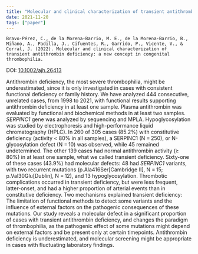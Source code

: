 ```yaml
---
title: "Molecular and clinical characterization of transient antithrombin deficiency: A new concept in congenital thrombophilia"
date: 2021-11-20
tags: ["paper"]
---
```


`Bravo‐Pérez, C., de la Morena‐Barrio, M. E., de la Morena‐Barrio, B., Miñano, A., Padilla, J., Cifuentes, R., Garrido, P., Vicente, V., & Corral, J. (2022). Molecular and clinical characterization of transient antithrombin deficiency: a new concept in congenital thrombophilia.`

DOI: [10.1002/ajh.26413](https://doi.org/10.1002/ajh.26413)

Antithrombin deficiency, the most severe thrombophilia, might be underestimated, since it is only investigated in cases with consistent functional deficiency or family history. We have analyzed 444 consecutive, unrelated cases, from 1998 to 2021, with functional results supporting antithrombin deficiency in at least one sample. Plasma antithrombin was evaluated by functional and biochemical methods in at least two samples. *SERPINC1* gene was analyzed by sequencing and MPLA. Hypoglycosylation was studied by electrophoresis and high-performance liquid chromatography (HPLC). In 260 of 305 cases (85.2%) with constitutive deficiency (activity < 80% in all samples), a SERPINC1 (N = 250), or N-glycosylation defect (N = 10) was observed, while 45 remained undetermined. The other 139 cases had normal antithrombin activity (≥ 80%) in at least one sample, what we called transient deficiency. Sixty-one of these cases (43.9%) had molecular defects: 48 had *SERPINC1* variants, with two recurrent mutations (p.Ala416Ser[Cambridge II], N = 15; p.Val30Glu[Dublin], N = 12), and 13 hypoglycosylation. Thrombotic complications occurred in transient deficiency, but were less frequent, latter-onset, and had a higher proportion of arterial events than in constitutive deficiency. Two mechanisms explained transient deficiency: The limitation of functional methods to detect some variants and the influence of external factors on the pathogenic consequences of these mutations. Our study reveals a molecular defect in a significant proportion of cases with transient antithrombin deficiency, and changes the paradigm of thrombophilia, as the pathogenic effect of some mutations might depend on external factors and be present only at certain timepoints. Antithrombin deficiency is underestimated, and molecular screening might be appropriate in cases with fluctuating laboratory findings.
